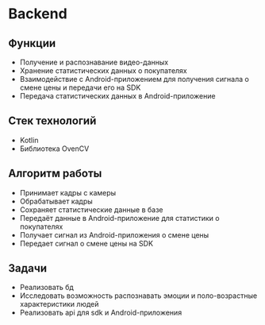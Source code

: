 # Backend

## Функции

* Получение и распознавание видео-данных
* Хранение статистических данных о покупателях
* Взаимодействие с Android-приложением для получения сигнала о смене цены и передачи его на SDK
* Передача статистических данных в Android-приложение

## Стек технологий

* Kotlin
* Библиотека OvenCV

## Алгоритм работы

* Принимает кадры с камеры
* Обрабатывает кадры
* Сохраняет статистические данные в базе
* Передаёт данные в Android-приложение для статистики о покупателях
* Получает сигнал из Android-приложения о смене цены
* Передает сигнал о смене цены на SDK

## Задачи

* Реализовать бд
* Исследовать возможность распознавать эмоции и поло-возрастные характеристики людей
* Реализовать api для sdk и Android-приложения
